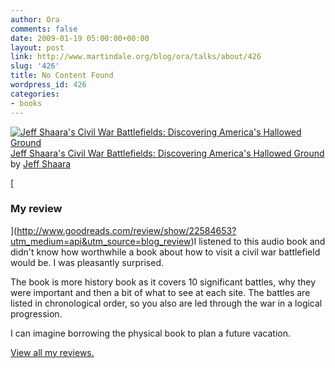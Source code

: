```yaml
---
author: Ora
comments: false
date: 2009-01-19 05:00:00+00:00
layout: post
link: http://www.martindale.org/blog/ora/talks/about/426
slug: '426'
title: No Content Found
wordpress_id: 426
categories:
- books
---
```


[![Jeff Shaara's Civil War Battlefields: Discovering America's Hallowed Ground](http://photo.goodreads.com/books/1168048754m/29919.jpg)](http://www.goodreads.com/book/show/29919.Jeff_Shaara_s_Civil_War_Battlefields_Discovering_America_s_Hallowed_Ground?utm_medium=api&utm_source=blog_review) [Jeff Shaara's Civil War Battlefields: Discovering America's Hallowed Ground](http://www.goodreads.com/book/show/29919.Jeff_Shaara_s_Civil_War_Battlefields_Discovering_America_s_Hallowed_Ground?utm_medium=api&utm_source=blog_review) by [Jeff Shaara](http://www.goodreads.com/author/show/14655.Jeff_Shaara)  
  
  
[

### My review

](http://www.goodreads.com/review/show/22584653?utm_medium=api&utm_source=blog_review)I listened to this audio book and didn't know how worthwhile a book about how to visit a civil war battlefield would be. I was pleasantly surprised.  
  
The book is more history book as it covers 10 significant battles, why they were important and then a bit of what to see at each site. The battles are listed in chronological order, so you also are led through the war in a logical progression.  
  
I can imagine borrowing the physical book to plan a future vacation.  
  
[View all my reviews.](http://www.goodreads.com/review/list/1033950-ora?utm_medium=api&utm_source=blog_review)
